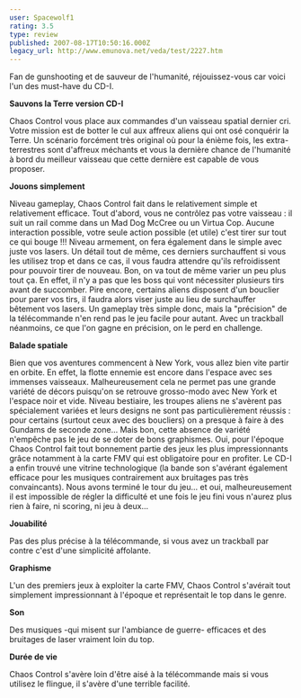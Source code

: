 ```yaml
---
user: Spacewolf1
rating: 3.5
type: review
published: 2007-08-17T10:50:16.000Z
legacy_url: http://www.emunova.net/veda/test/2227.htm
---
```

Fan de gunshooting et de sauveur de l'humanité, réjouissez-vous car voici l'un des must-have du CD-I.  

  

**Sauvons la Terre version CD-I**  

Chaos Control vous place aux commandes d'un vaisseau spatial dernier cri. Votre mission est de botter le cul aux affreux aliens qui ont osé conquérir la Terre. Un scénario forcément très original où pour la énième fois, les extra-terrestres sont d'affreux méchants et vous la dernière chance de l'humanité à bord du meilleur vaisseau que cette dernière est capable de vous proposer.  

  

**Jouons simplement**  

Niveau gameplay, Chaos Control fait dans le relativement simple et relativement efficace. Tout d'abord, vous ne contrôlez pas votre vaisseau : il suit un rail comme dans un Mad Dog McCree ou un Virtua Cop. Aucune interaction possible, votre seule action possible (et utile) c'est tirer sur tout ce qui bouge !!! Niveau armement, on fera également dans le simple avec juste vos lasers. Un détail tout de même, ces derniers surchauffent si vous les utilisez trop et dans ce cas, il vous faudra attendre qu'ils refroidissent pour pouvoir tirer de nouveau. Bon, on va tout de même varier un peu plus tout ça. En effet, il n'y a pas que les boss qui vont nécessiter plusieurs tirs avant de succomber. Pire encore, certains aliens disposent d'un bouclier pour parer vos tirs, il faudra alors viser juste au lieu de surchauffer bêtement vos lasers. Un gameplay très simple donc, mais la "précision" de la télécommande n'en rend pas le jeu facile pour autant. Avec un trackball néanmoins, ce que l'on gagne en précision, on le perd en challenge.  

  

**Balade spatiale**  

Bien que vos aventures commencent à New York, vous allez bien vite partir en orbite. En effet, la flotte ennemie est encore dans l'espace avec ses immenses vaisseaux. Malheureusement cela ne permet pas une grande variété de décors puisqu'on se retrouve grosso-modo avec New York et l'espace noir et vide. Niveau bestiaire, les troupes aliens ne s'avèrent pas spécialement variées et leurs designs ne sont pas particulièrement réussis : pour certains (surtout ceux avec des boucliers) on a presque à faire à des Gundams de seconde zone... Mais bon, cette absence de variété n'empêche pas le jeu de se doter de bons graphismes. Oui, pour l'époque Chaos Control fait tout bonnement partie des jeux les plus impressionnants grâce notamment à la carte FMV qui est obligatoire pour en profiter. Le CD-I a enfin trouvé une vitrine technologique (la bande son s'avérant également efficace pour les musiques contrairement aux bruitages pas très convaincants). Nous avons terminé le tour du jeu... et oui, malheureusement il est impossible de régler la difficulté et une fois le jeu fini vous n'aurez plus rien à faire, ni scoring, ni jeu à deux...  

  

  

**Jouabilité**  

Pas des plus précise à la télécommande, si vous avez un trackball par contre c'est d'une simplicité affolante.  

**Graphisme**  

L'un des premiers jeux à exploiter la carte FMV, Chaos Control s'avérait tout simplement impressionnant à l'époque et représentait le top dans le genre.  

**Son**  

Des musiques -qui misent sur l'ambiance de guerre- efficaces et des bruitages de laser vraiment loin du top.  

**Durée de vie**  

Chaos Control s'avère loin d'être aisé à la télécommande mais si vous utilisez le flingue, il s'avère d'une terrible facilité.
